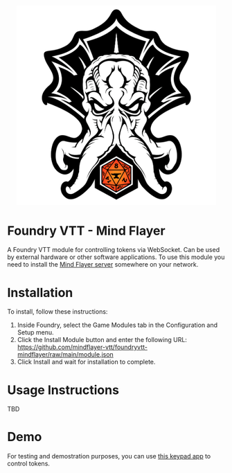 <div align="center">
<img width="460" src="https://raw.githubusercontent.com/mindflayer-vtt/foundryvtt-mindflayer/main/.github/foundryvtt-mindflayer-logo.png">
</div>

# Foundry VTT - Mind Flayer

A Foundry VTT module for controlling tokens via WebSocket. Can be used by external hardware or other software applications.
To use this module you need to install the [Mind Flayer server](https://github.com/mindflayer-vtt/mindflayer-server) somewhere on your network.

# Installation

To install, follow these instructions:

1.  Inside Foundry, select the Game Modules tab in the Configuration and Setup menu.
2.  Click the Install Module button and enter the following URL: https://github.com/mindflayer-vtt/foundryvtt-mindflayer/raw/main/module.json
3.  Click Install and wait for installation to complete.

# Usage Instructions

TBD

# Demo

For testing and demostration purposes, you can use [this keypad app](https://mindflayer-vtt.github.io/mindflayer-server/static/keypad.html) to control tokens.
